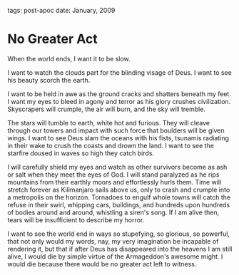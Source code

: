 tags: post-apoc
date: January, 2009

# No Greater Act

When the world ends, I want it to be slow.

I want to watch the clouds part for the blinding visage of Deus. I want to see his beauty scorch the earth.

I want to be held in awe as the ground cracks and shatters beneath my feet. I want my eyes to bleed in agony and terror as his glory crushes civilization. Skyscrapers will crumple, the air will burn, and the sky will tremble.

The stars will tumble to earth, white hot and furious. They will cleave through our towers and impact with such force that boulders will be given wings. I want to see Deus slam the oceans with his fists, tsunamis radiating in their wake to crush the coasts and drown the land. I want to see the starfire doused in waves so high they catch birds.

I will carefully shield my eyes and watch as other survivors become as ash or salt when they meet the eyes of God. I will stand paralyzed as he rips mountains from their earthly moors and effortlessly hurls them. Time will stretch forever as Kilimanjaro sails above us, only to crash and crumple into a metropolis on the horizon. Tornadoes to engulf whole towns will catch the refuse in their swirl, whipping cars, buildings, and hundreds upon hundreds of bodies around and around, whistling a siren's song. If I am alive then, tears will be insufficient to describe my horror.

I want to see the world end in ways so stupefying, so glorious, so powerful, that not only would my words, nay, my very imagination be incapable of rendering it, but that if after Deus has disappeared into the heavens I am still alive, I would die by simple virtue of the Armageddon's awesome might. I would die because there would be no greater act left to witness.